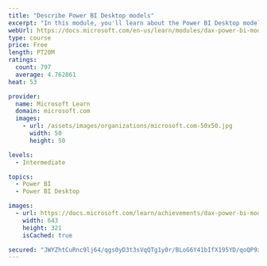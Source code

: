 ```yaml
---
title: "Describe Power BI Desktop models"
excerpt: "In this module, you'll learn about the Power BI Desktop model structure, star schema design basics, analytics queries, and report visual configuration. This module provides a strong foundation on which you can learn to optimize model designs and add model calculations."
webUrl: https://docs.microsoft.com/en-us/learn/modules/dax-power-bi-models/
type: course
price: Free
length: PT20M
ratings:
  count: 797
  average: 4.762861
heat: 53

provider:
  name: Microsoft Learn
  domain: microsoft.com
  images:
    - url: /assets/images/organizations/microsoft.com-50x50.jpg
      width: 50
      height: 50

levels:
  - Intermediate

topics:
  - Power BI
  - Power BI Desktop

images:
  - url: https://docs.microsoft.com/learn/achievements/dax-power-bi-models-social.png
    width: 643
    height: 321
    isCached: true

secured: "JWYZhtCuRnc9lj64/qgs0yD3t3sVqQTg1y0r/BLoG6Y41bIfX195YD/qoQP9xk+2oANFIxBhzcgk4ltcH2JdSZmS8oofLyrcelDXBu8ujfuubKWceXMfLpnq1y9ftnX+Gy8z9Jvg6tzdTOXRI699gYuNL/qTNs+GU0UpzwGyiTOEa62OnhW2uVQm/cB8ABRxR8m7FRl0YM9oKoUcZtZoUe9L4mH+4O4Tf47r7ydDSglDmFy5dGq/EUZHsvTm+G1diShcZCvZLdB1aJYIBSxokt3igRueup7OHjQ0kTjFk8Y0sSYu2oTqwsjtePy4OhaX6S2/cTpbEcyCM85yNcbtbicvW39D6pOR0IeFewQnuwOJDmjm/Y4QumInMpd6HgJTC3HmSefOy8RaRR+K0GLQDFSW4R8ZOiFPXSenQG4n/x4=;vpnKwFu/aBCQqVO/AgcH1A=="
---
```


